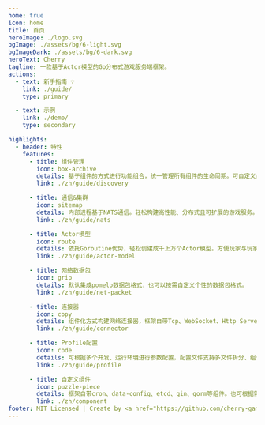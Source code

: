 ```yaml
---
home: true
icon: home
title: 首页
heroImage: ./logo.svg
bgImage: ./assets/bg/6-light.svg
bgImageDark: ./assets/bg/6-dark.svg
heroText: Cherry
tagline: 一款基于Actor模型的Go分布式游戏服务端框架。
actions:
  - text: 新手指南 💡
    link: ./guide/
    type: primary

  - text: 示例
    link: ./demo/
    type: secondary

highlights:
  - header: 特性
    features:
      - title: 组件管理
        icon: box-archive
        details: 基于组件的方式进行功能组合，统一管理所有组件的生命周期。可自定义组件，方便灵活扩展。支持集群模式和单机模式。
        link: ./zh/guide/discovery

      - title: 通信&集群
        icon: sitemap
        details: 内部进程基于NATS通信。轻松构建高性能、分布式且可扩展的游戏服务。框架自带多种方式的发现服务。
        link: ./zh/guide/nats

      - title: Actor模型
        icon: route
        details: 依托Goroutine优势，轻松创建成千上万个Actor模型。方便玩家与玩家，模块与模块之间通信。
        link: ./zh/guide/actor-model

      - title: 网络数据包
        icon: grip
        details: 默认集成pomelo数据包格式，也可以按需自定义个性的数据包格式。
        link: ./zh/guide/net-packet

      - title: 连接器
        icon: copy
        details: 组件化方式构建网络连接器，框架自带Tcp、WebSocket、Http Server。
        link: ./zh/guide/connector

      - title: Profile配置
        icon: code
        details: 可根据多个开发、运行环境进行参数配置，配置文件支持多文件拆分、组合。
        link: ./zh/guide/profile

      - title: 自定义组件
        icon: puzzle-piece
        details: 框架自带cron、data-config、etcd、gin、gorm等组件。也可根据需求自定义组件。
        link: ./zh/component
footer: MIT Licensed | Create by <a href="https://github.com/cherry-game" target="_blank">Cherry Game</a>
---
```

